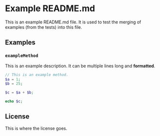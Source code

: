 # Example README.md

This is an example README.md file. It is used to test the merging of
examples (from the tests) into this file.

## Examples

<!-- #EXAMPLES_START -->

### `exampleMethod`

This is an example description.
It can be multiple lines long and **formatted**.

```php
// This is an example method.
$a = 1;
$b = 25;

$c = $a + $b;

echo $c;
```

<!-- #EXAMPLES_END -->

## License

This is where the license goes.
